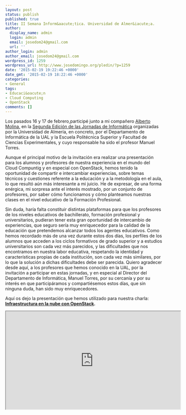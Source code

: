 ```yaml
---
layout: post
status: publish
published: true
title: II Semana Inform&aacute;tica. Universidad de Almer&iacute;a.
author:
  display_name: admin
  login: admin
  email: josedom24@gmail.com
  url: ''
author_login: admin
author_email: josedom24@gmail.com
wordpress_id: 1259
wordpress_url: http://www.josedomingo.org/pledin/?p=1259
date: '2015-02-19 19:22:46 +0000'
date_gmt: '2015-02-19 18:22:46 +0000'
categories:
- General
tags:
- Educaci&oacute;n
- Cloud Computing
- OpenStack
comments: []
---
```

<p>Los pasados 16 y 17 de febrero,particip&eacute; junto a mi compa&ntilde;ero <a href="https://twitter.com/alberto_molina">Alberto Molina,</a> en la <a href="http://cms.ual.es/UAL/universidad/departamentos/informatica/pagina/JORNADASINFORMATICA">Segunda Edici&oacute;n de las Jornadas de Inform&aacute;tica</a> organizadas por la Universidad de Almer&iacute;a, en concreto, por el Departamento de Inform&aacute;tica de la UAL y la Escuela Polit&eacute;cnica Superior y Facultad de Ciencias Experimentales, y cuyo responsable ha sido el profesor Manuel Torres.</p>
<p>Aunque el principal motivo de la invitaci&oacute;n era realizar una presentaci&oacute;n para los alumnos y profesores de nuestra experiencia en el mundo del Cloud Compuntig y en especial con OpenStack, hemos tenido la oportunidad de compartir e intercambiar experiencias, sobre temas t&eacute;cnicos y cuestiones referente a la educaci&oacute;n y a la metodolog&iacute;a en el aula, lo que result&oacute; a&uacute;n m&aacute;s interesante a mi juicio. He de expresar, de una forma en&eacute;rgica, mi sorpresa ante el inter&eacute;s mostrado, por un conjunto de profesores, por saber c&oacute;mo funcionamos y c&oacute;mo planteamos nuestras clases en el nivel educativo de la Formaci&oacute;n Profesional.</p>
<p>Sin duda, har&iacute;a falta constituir distintas plataformas para que los profesores de los niveles educativos de bachillerato, formaci&oacute;n profesional y universitarios, pudieran tener esta gran oportunidad de intercambio de experiencias, que seguro ser&iacute;a muy enriquecedor para la calidad de la educaci&oacute;n que pretendemos alcanzar todos los agentes educativos. Como hemos recordado m&aacute;s de una vez durante estos dos d&iacute;as, los perfiles de los alumnos que acceden a los ciclos formativos de grado superior y a estudios universitarios son cada vez m&aacute;s parecidos, y las dificultades que nos encontramos en nuestra labor educativa, respetando la identidad y caracter&iacute;sticas propias de cada instituci&oacute;n, son cada vez m&aacute;s similares, por lo que la soluci&oacute;n a dichas dificultades debe ser parecida. Quiero agradecer desde aqu&iacute;, a los profesores que hemos conocido en la UAL, por la invitaci&oacute;n a participar en estas jornadas, y en especial al Director del Departamento de Inform&aacute;tica, Manuel Torres, por su cercan&iacute;a y por su inter&eacute;s en que particip&aacute;ramos y comparti&eacute;semos estos d&iacute;as, que sin ninguna duda, han sido muy enriquecedores.</p>
<p>Aqu&iacute; os dejo la presentaci&oacute;n que hemos utilizado para nuestra charla: <strong><a href="http://iesgn.github.io/presentacion-ual/#/">Infraestructura en la nube con OpenStack</a>.</strong></p>
<p><center><iframe src="http://iesgn.github.io/presentacion-ual/#/" width="560" height="315"></iframe></center></p>
